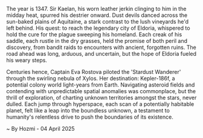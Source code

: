 
The year is 1347.  Sir Kaelan, his worn leather jerkin clinging to him in the midday heat, spurred his destrier onward.  Dust devils danced across the sun-baked plains of Aquitaine, a stark contrast to the lush vineyards he'd left behind.  His quest: to reach the legendary city of Eldoria, whispered to hold the cure for the plague sweeping his homeland.  Each creak of his saddle, each rustle in the dry grasses, held the promise of both peril and discovery, from bandit raids to encounters with ancient, forgotten ruins.  The road ahead was long, arduous, and uncertain, but the hope of Eldoria fueled his weary steps.


Centuries hence, Captain Eva Rostova piloted the 'Stardust Wanderer' through the swirling nebula of Xylos.  Her destination: Kepler-186f, a potential colony world light-years from Earth.  Navigating asteroid fields and contending with unpredictable spatial anomalies was commonplace, but the thrill of exploration, of charting unknown territories amongst the stars, never dulled.  Each jump through hyperspace, each scan of a potentially habitable planet, felt like a leap into the boundless unknown, a testament to humanity's relentless drive to push the boundaries of its existence.

~ By Hozmi - 04 April 2025
